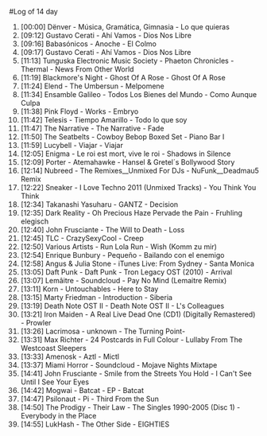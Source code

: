 #Log of 14 day

1. [00:00] Dënver - Música, Gramática, Gimnasia - Lo que quieras
1. [09:12] Gustavo Cerati - Ahí Vamos - Dios Nos Libre
1. [09:16] Babasónicos - Anoche - El Colmo
1. [09:17] Gustavo Cerati - Ahí Vamos - Dios Nos Libre
1. [11:13] Tunguska Electronic Music Society - Phaeton Chronicles - Thermal - News From Other World
1. [11:19] Blackmore's Night - Ghost Of A Rose - Ghost Of A Rose
1. [11:24] Elend - The Umbersun - Melpomene
1. [11:34] Ensamble Galileo - Todos Los Bienes del Mundo - Como Aunque Culpa
1. [11:38] Pink Floyd - Works - Embryo
1. [11:42] Telesis - Tiempo Amarillo - Todo lo que soy
1. [11:47] The Narrative - The Narrative - Fade
1. [11:50] The Seatbelts - Cowboy Bebop Boxed Set - Piano Bar I
1. [11:59] Lucybell - Viajar - Viajar
1. [12:05] Enigma - Le roi est mort, vive le roi - Shadows in Silence
1. [12:09] Porter - Atemahawke - Hansel & Gretel´s Bollywood Story
1. [12:14] Nubreed - The Remixes__Unmixed For DJs - NuFunk__Deadmau5 Remix
1. [12:22] Sneaker - I Love Techno 2011 (Unmixed Tracks) - You Think You Think
1. [12:34] Takanashi Yasuharu - GANTZ - Decision
1. [12:35] Dark Reality - Oh Precious Haze Pervade the Pain - Fruhling elegisch
1. [12:40] John Frusciante - The Will to Death - Loss
1. [12:45] TLC - CrazySexyCool - Creep
1. [12:50] Various Artists - Run Lola Run - Wish (Komm zu mir)
1. [12:54] Enrique Bunbury - Pequeño - Bailando con el enemigo
1. [12:58] Angus & Julia Stone - iTunes Live: From Sydney - Santa Monica
1. [13:05] Daft Punk - Daft Punk - Tron Legacy OST (2010) - Arrival
1. [13:07] Lemâitre - Soundcloud - Pay No Mind (Lemaitre Remix)
1. [13:11] Korn - Untouchables - Here to Stay
1. [13:15] Marty Friedman - Introduction - Siberia
1. [13:19] Death Note OST II - Death Note OST II - L's Colleagues
1. [13:21] Iron Maiden - A Real Live Dead One (CD1) (Digitally Remastered) - Prowler
1. [13:26] Lacrimosa - unknown - The Turning Point-
1. [13:31] Max Richter - 24 Postcards in Full Colour - Lullaby From The Westcoast Sleepers
1. [13:33] Amenosk - Aztl - Mictl
1. [13:37] Miami Horror - Soundcloud - Mojave Nights Mixtape
1. [14:41] John Frusciante - Smile from the Streets You Hold - I Can't See Until I See Your Eyes
1. [14:42] Mogwai - Batcat - EP - Batcat
1. [14:47] Psilonaut - Pi - Third From the Sun
1. [14:50] The Prodigy - Their Law - The Singles 1990-2005 (Disc 1) - Everybody in the Place
1. [14:55] LukHash - The Other Side - EIGHTIES
